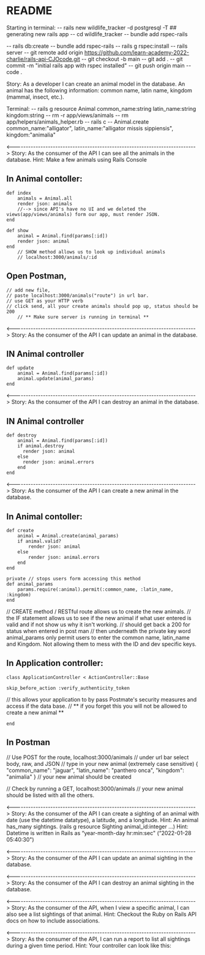 # README
Starting in terminal:
-- rails new wildlife_tracker -d postgresql -T 
    ## generating new rails app
-- cd wildlife_tracker
-- bundle add rspec-rails

-- rails db:create
-- bundle add rspec-rails
-- rails g rspec:install
-- rails server
-- git remote add origin https://github.com/learn-academy-2022-charlie/rails-api-CJOcode.git
-- git checkout -b main
-- git add .
-- git commit -m "initial rails app with rspec installed"
-- git push origin main
-- code .



Story: As a developer I can create an animal model in the database. An animal has the following information: common name, latin name, kingdom (mammal, insect, etc.).

Terminal:
-- rails g resource Animal common_name:string latin_name:string kingdom:string 
-- rm -r app/views/animals 
-- rm app/helpers/animals_helper.rb
-- rails c
--  Animal.create common_name:"alligator", latin_name:"alligator missis
sippiensis", kingdom:"animalia" 


<-------------------------------------------------------------------------->
Story: As the consumer of the API I can see all the animals in the database. Hint: Make a few animals using Rails Console

## In Animal contoller:
    
    def index 
        animals = Animal.all
        render json: animals
        //--> since API's have no UI and we deleted the views(app/views/animals) form our app, must render JSON.
    end
    
    def show
        animal = Animal.find(params[:id])
        render json: animal
    end
        // SHOW method allows us to look up individual animals
        // localhost:3000/animals/:id 
    
## Open Postman, 
    // add new file, 
    // paste localhost:3000/animals("route") in url bar.
    // use GET as your HTTP verb
    // click send, all your create animals should pop up, status should be 200
        // ** Make sure server is running in terminal **
        
<-------------------------------------------------------------------------->
Story: As the consumer of the API I can update an animal in the database.

## IN Animal controller
    def update
        animal = Animal.find(params[:id])
        animal.update(animal_params)
    end

<-------------------------------------------------------------------------->
Story: As the consumer of the API I can destroy an animal in the database.

## IN Animal controller

    def destroy
        animal = Animal.find(params[:id])
        if animal.destroy
          render json: animal
        else
          render json: animal.errors
        end
    end

<-------------------------------------------------------------------------->
Story: As the consumer of the API I can create a new animal in the database.

## In Animal contoller:

    def create 
        animal = Animal.create(animal_params)
        if animal.valid?
            render json: animal
        else
            render json: animal.errors
        end
    end

    private // stops users form accessing this method
    def animal_params
        params.require(:animal).permit(:common_name, :latin_name, :kingdom)
    end
// CREATE method / RESTful route allows us to create the new animals.
    // the IF statement allows us to see if the new animal if what user entered is valid and if not show us why it isn't working.
        // should get back a 200 for status when entered in post man
// then underneath the private key word animal_params only permit users to enter the common name, latin_name and Kingdom. Not allowing them to mess with the ID and dev specific keys.


## In Application controller:

    class ApplicationController < ActionController::Base

    skip_before_action :verify_authenticity_token 
// this allows your application to by pass Postmate's security measures and access if the data base.
// ** if you forget this you will not be allowed to create a new animal **

    end

## In Postman

// Use POST for the route, localhost:3000/animals
    // under url bar select body, raw, and JSON
    // type in your new animal (extremely case sensitive)
        {
        "common_name": "jaguar",
        "latin_name": "panthero onca",
        "kingdom": "animalia"
        }
    // your new animal should be created

// Check by running a GET, localhost:3000/animals 
    // your new animal should be listed with all the others.

<-------------------------------------------------------------------------->
Story: As the consumer of the API I can create a sighting of an animal with date (use the datetime datatype), a latitude, and a longitude.
Hint: An animal has_many sightings. (rails g resource Sighting animal_id:integer ...)
Hint: Datetime is written in Rails as “year-month-day hr:min:sec" (“2022-01-28 05:40:30")

<-------------------------------------------------------------------------->
Story: As the consumer of the API I can update an animal sighting in the database.

<-------------------------------------------------------------------------->
Story: As the consumer of the API I can destroy an animal sighting in the database.

<-------------------------------------------------------------------------->
Story: As the consumer of the API, when I view a specific animal, I can also see a list sightings of that animal.
Hint: Checkout the Ruby on Rails API docs on how to include associations.

<-------------------------------------------------------------------------->
Story: As the consumer of the API, I can run a report to list all sightings during a given time period.
Hint: Your controller can look like this:
